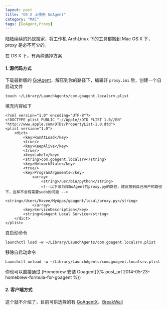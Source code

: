 ```yaml
---
layout: post
title: "OS X 上使用 GoAgent"
category: "MAC"
tags: [GoAgent,Proxy]
---
```


陆陆续续的蚂蚁搬家，将工作机 ArchLinux 下的工具都搬到 Mac OS X 下，proxy 是必不可少的。

在 OS X 下，有两种选择方案

#### 1. 源代码方式

下载最新版的 [GoAgent](https://github.com/goagent/goagent/releases)，解压到你的路径下，编辑好 `proxy.ini` 后，创建一个自启动文件

    touch ~/Library/LaunchAgents/com.goagent.localsrv.plist

填充内容如下

<!-- more -->

    <?xml version="1.0" encoding="UTF-8"?>
    <!DOCTYPE plist PUBLIC "-//Apple//DTD PLIST 1.0//EN" "http://www.apple.com/DTDs/PropertyList-1.0.dtd">
    <plist version="1.0">
        <dict>
            <key>RunAtLoad</key>
            <true/>
            <key>KeepAlive</key>
            <true/>
            <key>Label</key>
            <string>com.goagent.localsrv</string>
            <key>NetworkState</key>
            <true/>
            <key>ProgramArguments</key>
                <array>
                    <string>/usr/bin/python</string>
                    <!--以下改为你GoAgent的proxy.py的路径，建议放到自己用户的路径下，这样不会有需要sudo的问题 -->
                    <string>/Users/Havee/MyApps/goagent/local/proxy.py</string>
                </array>
            <key>ServiceDescription</key>
            <string>GoAgent Local Service</string>
        </dict>
    </plist>

自启动命令

    launchctl load -w ~/Library/LaunchAgents/com.goagent.localsrv.plist

移除自启动命令

    Launchctl unload -w ~/Library/LaunchAgents/com.goagent.localsrv.plist

你也可以直接通过 [Homebrew 安装 Goagent]({% post_url 2014-05-23-homebrew-formula-for-goagent %})

#### 2. 客户端方式

这个就不介绍了，目前可供选择的有 [GoAgentX](https://github.com/ohdarling/GoAgentX)、[BreakWall](https://code.google.com/p/breakwall/)
